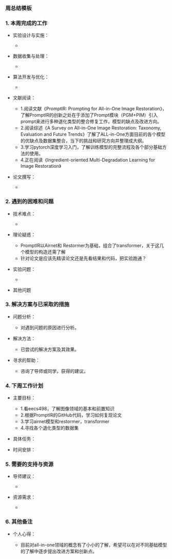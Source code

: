 
### 周总结模板

### 1. 本周完成的工作

*   实验设计与实施：

    *    
    
*   数据收集与处理：

    *    
    
*   算法开发与优化：

    *    
    
*   文献阅读：

    * 1.阅读文献《PromptIR: Prompting for All-in-One Image Restoration》，了解PromptIR的创新之处在于添加了Prompt模块（PGM+PIM）引入prompt来进行多种退化类型的整合修复工作，模型的缺点及改进方向。
    * 2.阅读综述《A Survey on All-in-One Image Restoration: Taxonomy, Evaluation and Future Trends》了解了ALL-in-One方面目前的各个模型的优缺点及数据集整合，当下的挑战和研究方向并整理成大纲。
    * 3.学习pytorch深度学习入门，了解训练模型的完整流程及各个部分基础方法的使用。
    * 4.正在阅读《Ingredient-oriented Multi-Degradation Learning for Image Restoration》
    
      
    
      
    
*   论文撰写：

    *    

### 2. 遇到的困难和问题

*   技术难点：

    *    

*   理论疑惑：

    *   PromptIR以Airnet和 Restormer为基础，组合了transformer，关于这几个模型的构造还需了解
    *   针对论文是应该先精读论文还是先看结果和代码，把实验跑通？

*   实验问题：

    *    

*   其他问题

### 3. 解决方案与已采取的措施

*   问题分析：

    *   对遇到问题的原因进行分析。

*   解决方法：

    *   已尝试的解决方案及其效果。

*   寻求的帮助：

    *   咨询了导师或同学，获得的建议。

### 4. 下周工作计划

*   主要目标：
    *   1.看eecs498，了解图像领域的基本和前置知识
    *   2.根据PromptIR的GitHub代码，学习如何复现论文
    *   3.学习airnet模型和restormer，transformer
    *   4.寻找各个退化类型的数据集


*   具体任务：

*   时间安排：
 

### **5. 需要的支持与资源**

*   导师建议：

    *   

*   资源需求：

    *    

### 6. 其他备注

*   个人心得：

    *   目前对all-in-one领域的概念有了小小的了解，希望可以在对不同基础模型的了解中逐步提出改进方案和创新点。

